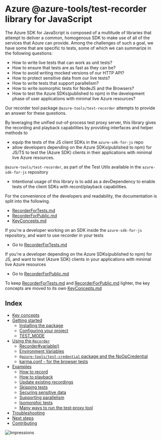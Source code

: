 # Azure @azure-tools/test-recorder library for JavaScript

The Azure SDK for JavaScript is composed of a multitude of libraries that attempt to deliver a common, homogenous SDK to make use of all of the services that Azure can provide. Among the challenges of such a goal, we have some that are specific to tests, some of which we can summarize in the following questions:

- How to write live tests that can work as unit tests?
- How to ensure that tests are as fast as they can be?
- How to avoid writing mocked versions of our HTTP API?
- How to protect sensitive data from our live tests?
- How to write tests that support parallelism?
- How to write isomorphic tests for NodeJS and the Browsers?
- How to test the Azure SDKs(published to npm) in the development phase of user applications with minimal live Azure resources?

Our recorder tool package `@azure-tools/test-recorder` attempts to provide an answer for these questions.

By leveraging the unified out-of-process test proxy server, this library gives the recording and playback capabilities by providing interfaces and helper methods to

- equip the tests of the JS client SDKs in the `azure-sdk-for-js` repo
- allow developers depending on the Azure SDKs(published to npm) for JS/TS to test the (Azure SDK) clients in their applications with minimal live Azure resources.

`@azure-tools/test-recorder`, as part of the Test Utils available in the `azure-sdk-for-js` repository

- Intentional usage of this library is to add as a devDependency to enable tests of the client SDKs with record/playback capabilities.

For the convenience of the developers and readability, the documentation is split into the following.

- [RecorderForTests.md](./RecorderForTests.md)
- [RecorderForPublic.md](./RecorderForPublic.md)
- [KeyConcepts.md](./KeyConcepts.md)

If you're a developer working on an SDK inside the `azure-sdk-for-js` repository, and want to use recorder in your tests

- Go to [RecorderForTests.md](./RecorderForTests.md)

If you're a developer depending on the Azure SDKs(published to npm) for JS, and want to test (Azure SDK) clients in your applications with minimal live Azure resources

- Go to [RecorderForPublic.md](./RecorderForPublic.md)

To keep [RecorderForTests.md](./RecorderForTests.md) and [RecorderForPublic.md](./RecorderForPublic.md) lighter, the key concepts are moved to its own [KeyConcepts.md](./KeyConcepts.md)

## Index

- [Key concepts](#key-concepts)
- [Getting started](#getting-started)
  - [Installing the package](#installing-the-package)
  - [Configuring your project](#configuring-your-project)
  - [TEST_MODE](#test_mode)
- [Using the `Recorder`](#using-the-recorder)
  - [Recorder#variable()](#recordervariable)
  - [Environment Variables](#environment-variables)
  - [`@azure-tools/test-credential` package and the NoOpCredential](#azure-toolstest-credential-package-and-the-noopcredential)
  - [karma.conf - for the browser tests](#karmaconf---for-the-browser-tests)
- [Examples](#examples)
  - [How to record](#how-to-record)
  - [How to playback](#how-to-playback)
  - [Update existing recordings](#update-existing-recordings)
  - [Skipping tests](#skipping-tests)
  - [Securing sensitive data](#securing-sensitive-data)
  - [Supporting parallelism](#supporting-parallelism)
  - [Isomorphic tests](#isomorphic-tests)
  - [Many ways to run the test-proxy tool](#many-ways-to-run-the-test-proxy-tool)
- [Troubleshooting](#troubleshooting)
- [Next steps](#next-steps)
- [Contributing](#contributing)

![Impressions](https://azure-sdk-impressions.azurewebsites.net/api/impressions/azure-sdk-for-js%2Fsdk%2Ftest-utils%2Frecorder%2FREADME.png)
